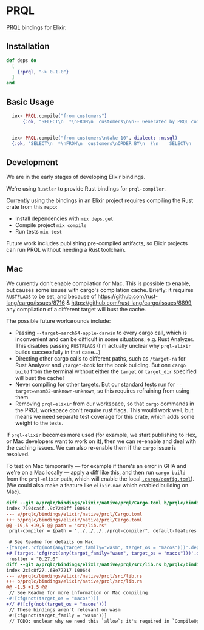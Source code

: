 # PRQL

[PRQL](https://prql-lang.org/) bindings for Elixir.

## Installation

```elixir
def deps do
  [
    {:prql, "~> 0.1.0"}
  ]
end
```

## Basic Usage

```elixir
  iex> PRQL.compile("from customers")
      {:ok, "SELECT\n  *\nFROM\n  customers\n\n-- Generated by PRQL compiler version 0.3.1 (https://prql-lang.org)\n"}


  iex> PRQL.compile("from customers\ntake 10", dialect: :mssql)
  {:ok, "SELECT\n  *\nFROM\n  customers\nORDER BY\n  (\n    SELECT\n      NULL\n  ) OFFSET 0 ROWS\nFETCH FIRST\n  10 ROWS ONLY\n\n-- Generated by PRQL compiler version 0.3.1 (https://prql-lang.org)\n"}
```

## Development

We are in the early stages of developing Elixir bindings.

We're using `Rustler` to provide Rust bindings for `prql-compiler`.

Currently using the bindings in an Elixir project requires compiling the Rust
crate from this repo:

- Install dependencies with `mix deps.get`
- Compile project `mix compile`
- Run tests `mix test`

Future work includes publishing pre-compiled artifacts, so Elixir projects can
run PRQL without needing a Rust toolchain.

## Mac

We currently don't enable compilation for Mac. This is possible to enable, but
causes some issues with cargo's compilation cache. Briefly: it requires
`RUSTFLAGS` to be set, and because of
<https://github.com/rust-lang/cargo/issues/8716> &
<https://github.com/rust-lang/cargo/issues/8899>, any compilation of a different
target will bust the cache.

The possible future workarounds include:

- Passing `--target=aarch64-apple-darwin` to every cargo call, which is
  inconvenient and can be difficult in some situations; e.g. Rust Analyzer. This
  disables passing `RUSTFLAGS` (I'm actually unclear why `prql-elixir` builds
  successfully in that case...)
- Directing other cargo calls to different paths, such as `/target-ra` for Rust
  Analyzer and `/target-book` for the book building. But one `cargo build` from
  the terminal without either the `target` or `target_dir` specified will bust
  the cache!
- Never compiling for other targets. But our standard tests run for
  `--target=wasm32-unknown-unknown`, so this requires refraining from using
  them.
- Removing `prql-elixir` from our workspace, so that `cargo` commands in the
  PRQL workspace don't require rust flags. This would work well, but means we
  need separate test coverage for this crate, which adds some weight to the
  tests.

If `prql-elixir` becomes more used (for example, we start publishing to Hex, or
Mac developers want to work on it), then we can re-enable and deal with the
caching issues. We can also re-enable them if the `cargo` issue is resolved.

To test on Mac temporarily — for example if there's an error in GHA and we're on
a Mac locally — apply a diff like this, and then run `cargo build` from the
`prql-elixir` path, which will enable the local [`.cargo/config.toml`]). (We
could also make a feature like `elixir-mac` which enabled building on Mac).

```diff
diff --git a/prqlc/bindings/elixir/native/prql/Cargo.toml b/prqlc/bindings/elixir/native/prql/Cargo.toml
index 7194ca4f..9c7240ff 100644
--- a/prqlc/bindings/elixir/native/prql/Cargo.toml
+++ b/prqlc/bindings/elixir/native/prql/Cargo.toml
@@ -19,5 +19,5 @@ path = "src/lib.rs"
 prql-compiler = {path = "../../../../prql-compiler", default-features = false, version = "0.6.1"}

 # See Readme for details on Mac
-[target.'cfg(not(any(target_family="wasm", target_os = "macos")))'.dependencies]
+# [target.'cfg(not(any(target_family="wasm", target_os = "macos")))'.dependencies]
 rustler = "0.27.0"
diff --git a/prqlc/bindings/elixir/native/prql/src/lib.rs b/prqlc/bindings/elixir/native/prql/src/lib.rs
index 2c5c8f27..68e77217 100644
--- a/prqlc/bindings/elixir/native/prql/src/lib.rs
+++ b/prqlc/bindings/elixir/native/prql/src/lib.rs
@@ -1,5 +1,5 @@
 // See Readme for more information on Mac compiling
-#![cfg(not(target_os = "macos"))]
+// #![cfg(not(target_os = "macos"))]
 // These bindings aren't relevant on wasm
 #![cfg(not(target_family = "wasm"))]
 // TODO: unclear why we need this `allow`; it's required in `CompileOptions`,

```

[`.cargo/config.toml`]:
  https://github.com/PRQL/prql/blob/main/prqlc/bindings/elixir/native/prql/.cargo/config.toml
